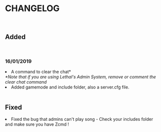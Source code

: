 # CHANGELOG
<br>
<h2>Added</h2>
<br>
<h3>16/01/2019</h3>
<li>A command to clear the chat*</li>
<i>*Note that if you are using Lethal's Admin System, remove or comment the clear chat command</i>
<li>Added gamemode and include folder, also a server.cfg file.</li>
<br>

<h2>Fixed</h2>
<li>Fixed the bug that admins can't play song - Check your includes folder and make sure you have Zcmd !</li>
